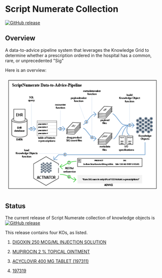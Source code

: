 # Script Numerate Collection
[![GitHub release](https://img.shields.io/github/release/kgrid-objects/script-numerate.svg)](https://github.com/kgrid-objects/script-numerate/releases/)

## Overview

A data-to-advice pipeline system that leverages the Knowledge Grid to determine whether a prescription ordered in the hospital has a common, rare, or unprecedented "Sig"

Here is an overview:

<div style='text-align:center;padding:10px;'><img src='./images/ScriptNumerateOverview.v1.png' width='550px' /></div>

## Status
The current release of Script Numerate collection of knowledge objects is [![GitHub release](https://img.shields.io/github/release/kgrid-objects/script-numerate.svg)](https://github.com/kgrid-objects/script-numerate/releases/)

This release contains four KOs, as listed.

1. [DIGOXIN 250 MCG/ML INJECTION SOLUTION](https://library.kgrid.org/#/object/99999%2F104208sig%2Fv0.0.1)

1. [MUPIROCIN 2 % TOPICAL OINTMENT](https://library.kgrid.org/#/object/99999%2F106346sig%2Fv0.0.1)

1. [ACYCLOVIR 400 MG TABLET (197311)](https://library.kgrid.org/#/object/99999%2F197311sig%2Fv0.0.1)

1. [197319](https://library.kgrid.org/#/object/99999%2F197319sig%2Fv0.0.1)
